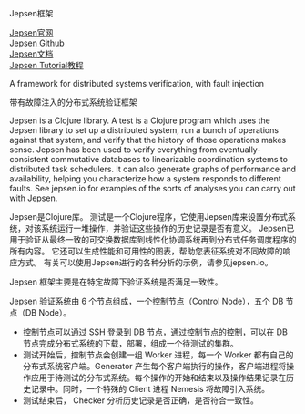 Jepsen框架

[Jepsen官网](https://jepsen.io/)  
[Jepsen Github](https://github.com/jepsen-io)  
[Jepsen文档](http://jepsen-io.github.io/jepsen/)  
[Jepsen Tutorial教程](https://github.com/jepsen-io/jepsen/blob/main/doc/tutorial/index.md)  

A framework for distributed systems verification, with fault injection

带有故障注入的分布式系统验证框架

Jepsen is a Clojure library. A test is a Clojure program which uses the Jepsen library to set up a distributed system, run a bunch of operations against that system, and verify that the history of those operations makes sense. Jepsen has been used to verify everything from eventually-consistent commutative databases to linearizable coordination systems to distributed task schedulers. It can also generate graphs of performance and availability, helping you characterize how a system responds to different faults. See jepsen.io for examples of the sorts of analyses you can carry out with Jepsen.

Jepsen是Clojure库。 测试是一个Clojure程序，它使用Jepsen库来设置分布式系统，对该系统运行一堆操作，并验证这些操作的历史记录是否有意义。 Jepsen已用于验证从最终一致的可交换数据库到线性化协调系统再到分布式任务调度程序的所有内容。 它还可以生成性能和可用性的图表，帮助您表征系统对不同故障的响应方式。 有关可以使用Jepsen进行的各种分析的示例，请参见jepsen.io。




Jepsen 框架主要是在特定故障下验证系统是否满足一致性。

Jepsen 验证系统由 6 个节点组成，一个控制节点（Control Node），五个 DB 节点（DB Node）。
- 控制节点可以通过 SSH 登录到 DB 节点，通过控制节点的控制，可以在 DB 节点完成分布式系统的下载，部署，组成一个待测试的集群。
- 测试开始后，控制节点会创建一组 Worker 进程，每一个 Worker 都有自己的分布式系统客户端。Generator 产生每个客户端执行的操作，客户端进程将操作应用于待测试的分布式系统。每个操作的开始和结束以及操作结果记录在历史记录中。同时，一个特殊的 Client 进程 Nemesis 将故障引入系统。
- 测试结束后， Checker 分析历史记录是否正确，是否符合一致性。






